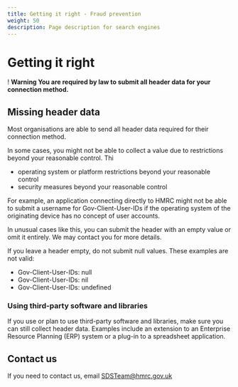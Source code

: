 ```yaml
---
title: Getting it right - Fraud prevention
weight: 50
description: Page description for search engines
---
```


# Getting it right

<div class="govuk-warning-text">
  <span class="govuk-warning-text__icon" aria-hidden="true">!</span>
  <strong class="govuk-warning-text__text">
    <span class="govuk-warning-text__assistive">Warning</span>
    You are required by law to submit all header data for your connection method.
  </strong>
</div>

## Missing header data

Most organisations are able to send all header data required for their connection method.

In some cases, you might not be able to collect a value due to restrictions beyond your reasonable control. Thi

* operating system or platform restrictions beyond your reasonable control
* security measures beyond your reasonable control

For example, an application connecting directly to HMRC might not be able to submit a username for Gov-Client-User-IDs if the operating system of the originating device has no concept of user accounts.

<p class="panel panel-border-wide">In unusual cases like this, you can submit the header with an empty value or omit it entirely. We may contact you for more details.</p>

If you leave a header empty, do not submit null values. These examples are not valid:

<ul>
  <li><span class="code--slim">Gov-Client-User-IDs: null</span></li>
  <li><span class="code--slim">Gov-Client-User-IDs: nil</span></li>
  <li><span class="code--slim">Gov-Client-User-IDs: undefined</span></li>
</ul>


### Using third-party software and libraries

If you use or plan to use third-party software and libraries, make sure you can still collect header data. Examples include an extension to an Enterprise Resource Planning (ERP) system or a plug-in to a spreadsheet application.


## Contact us

If you need to contact us, email SDSTeam@hmrc.gov.uk
